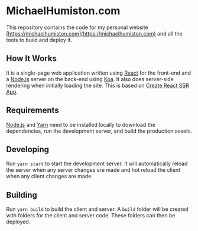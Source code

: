 # MichaelHumiston.com
This repository contains the code for my personal website [https://michaelhumiston.com](https://michaelhumiston.com) and all the tools to build and deploy it.

## How It Works
It is a single-page web application written using [React](https://facebook.github.io/react) for the front-end and a [Node.js](https://nodejs.org/en/) server on the back-end using [Koa](https://koajs.com/). It also does server-side rendering when initially loading the site. This is based on [Create React SSR App](https://github.com/trustworktech/create-react-ssr-app).

## Requirements
[Node.js](https://nodejs.org/en) and [Yarn](https://yarnpkg.com/) need to be installed locally to download the dependencies, run the development server, and build the production assets.

## Developing
Run `yarn start` to start the development server. It will automatically reload the server when any server changes are made and hot reload the client when any client changes are made.

## Building
Run `yarn build` to build the client and server. A `build` folder will be created with folders for the client and server code. These folders can then be deployed.
